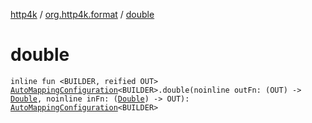 [http4k](../index.md) / [org.http4k.format](index.md) / [double](./double.md)

# double

`inline fun <BUILDER, reified OUT> `[`AutoMappingConfiguration`](-auto-mapping-configuration/index.md)`<BUILDER>.double(noinline outFn: (OUT) -> `[`Double`](https://kotlinlang.org/api/latest/jvm/stdlib/kotlin/-double/index.html)`, noinline inFn: (`[`Double`](https://kotlinlang.org/api/latest/jvm/stdlib/kotlin/-double/index.html)`) -> OUT): `[`AutoMappingConfiguration`](-auto-mapping-configuration/index.md)`<BUILDER>`
